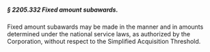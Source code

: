 ##### § 2205.332 Fixed amount subawards. #####

Fixed amount subawards may be made in the manner and in amounts determined under the national service laws, as authorized by the Corporation, without respect to the Simplified Acquisition Threshold.